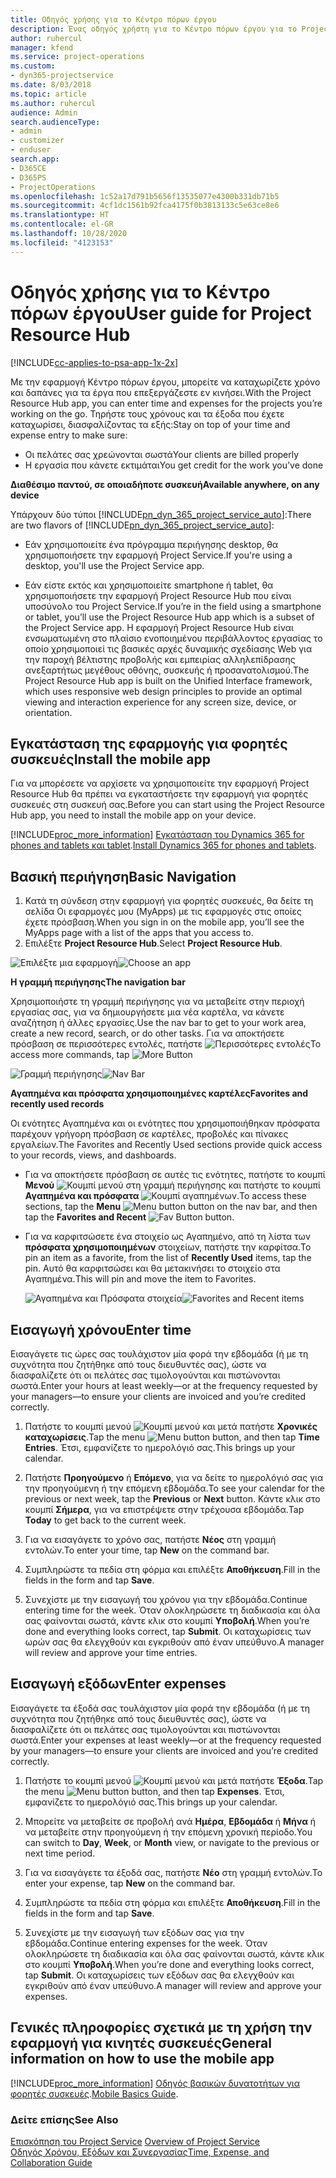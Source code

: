 ```yaml
---
title: Οδηγός χρήσης για το Κέντρο πόρων έργου
description: Ένας οδηγός χρήστη για το Κέντρο πόρων έργου για το Project Service
author: ruhercul
manager: kfend
ms.service: project-operations
ms.custom:
- dyn365-projectservice
ms.date: 8/03/2018
ms.topic: article
ms.author: ruhercul
audience: Admin
search.audienceType:
- admin
- customizer
- enduser
search.app:
- D365CE
- D365PS
- ProjectOperations
ms.openlocfilehash: 1c52a17d791b5656f13535077e4300b331db71b5
ms.sourcegitcommit: 4cf1dc1561b92fca4175f0b3813133c5e63ce8e6
ms.translationtype: HT
ms.contentlocale: el-GR
ms.lasthandoff: 10/28/2020
ms.locfileid: "4123153"
---
```

# <a name="user-guide-for-project-resource-hub"></a><span data-ttu-id="602d9-103">Οδηγός χρήσης για το Κέντρο πόρων έργου</span><span class="sxs-lookup"><span data-stu-id="602d9-103">User guide for Project Resource Hub</span></span>

[!INCLUDE[cc-applies-to-psa-app-1x-2x](../includes/cc-applies-to-psa-app-1x-2x.md)]

<span data-ttu-id="602d9-104">Με την εφαρμογή Κέντρο πόρων έργου, μπορείτε να καταχωρίζετε χρόνο και δαπάνες για τα έργα που επεξεργάζεστε εν κινήσει.</span><span class="sxs-lookup"><span data-stu-id="602d9-104">With the Project Resource Hub app, you can enter time and expenses for the projects you’re working on the go.</span></span> <span data-ttu-id="602d9-105">Τηρήστε τους χρόνους και τα έξοδα που έχετε καταχωρίσει, διασφαλίζοντας τα εξής:</span><span class="sxs-lookup"><span data-stu-id="602d9-105">Stay on top of your time and expense entry to make sure:</span></span>

- <span data-ttu-id="602d9-106">Οι πελάτες σας χρεώνονται σωστά</span><span class="sxs-lookup"><span data-stu-id="602d9-106">Your clients are billed properly</span></span>
- <span data-ttu-id="602d9-107">Η εργασία που κάνετε εκτιμάται</span><span class="sxs-lookup"><span data-stu-id="602d9-107">You get credit for the work you’ve done</span></span>

<span data-ttu-id="602d9-108">**Διαθέσιμο παντού, σε οποιαδήποτε συσκευή**</span><span class="sxs-lookup"><span data-stu-id="602d9-108">**Available anywhere, on any device**</span></span>

<span data-ttu-id="602d9-109">Υπάρχουν δύο τύποι [!INCLUDE[pn_dyn_365_project_service_auto](../includes/pn-dyn-365-project-service-auto.md)]:</span><span class="sxs-lookup"><span data-stu-id="602d9-109">There are two flavors of [!INCLUDE[pn_dyn_365_project_service_auto](../includes/pn-dyn-365-project-service-auto.md)]:</span></span> 

- <span data-ttu-id="602d9-110">Εάν χρησιμοποιείτε ένα πρόγραμμα περιήγησης desktop, θα χρησιμοποιήσετε την εφαρμογή Project Service.</span><span class="sxs-lookup"><span data-stu-id="602d9-110">If you're using a desktop, you'll use the Project Service app.</span></span> 

- <span data-ttu-id="602d9-111">Εάν είστε εκτός και χρησιμοποιείτε smartphone ή tablet, θα χρησιμοποιήσετε την εφαρμογή Project Resource Hub που είναι υποσύνολο του Project Service.</span><span class="sxs-lookup"><span data-stu-id="602d9-111">If you’re in the field using a smartphone or tablet, you’ll use the Project Resource Hub app which is a subset of the Project Service  app.</span></span> <span data-ttu-id="602d9-112">Η εφαρμογή Project Resource Hub είναι ενσωματωμένη στο πλαίσιο ενοποιημένου περιβάλλοντος εργασίας το οποίο χρησιμοποιεί τις βασικές αρχές δυναμικής σχεδίασης Web για την παροχή βέλτιστης προβολής και εμπειρίας αλληλεπίδρασης ανεξαρτήτως μεγέθους οθόνης, συσκευής ή προσανατολισμού.</span><span class="sxs-lookup"><span data-stu-id="602d9-112">The Project Resource Hub app is built on the Unified Interface framework, which uses responsive web design principles to provide an optimal viewing and interaction experience for any screen size, device, or orientation.</span></span> 


## <a name="install-the-mobile-app"></a><span data-ttu-id="602d9-113">Εγκατάσταση της εφαρμογής για φορητές συσκευές</span><span class="sxs-lookup"><span data-stu-id="602d9-113">Install the mobile app</span></span>
<span data-ttu-id="602d9-114">Για να μπορέσετε να αρχίσετε να χρησιμοποιείτε την εφαρμογή Project Resource Hub θα πρέπει να εγκαταστήσετε την εφαρμογή για φορητές συσκευές στη συσκευή σας.</span><span class="sxs-lookup"><span data-stu-id="602d9-114">Before you can start using the Project Resource Hub app, you need to install the mobile app on your device.</span></span> 

[!INCLUDE[proc_more_information](../includes/proc-more-information.md)] <span data-ttu-id="602d9-115">[Εγκατάσταση του Dynamics 365 for phones and tablets και tablet](https://docs.microsoft.com/dynamics365/mobile-app/install-dynamics-365-for-phones-and-tablets).</span><span class="sxs-lookup"><span data-stu-id="602d9-115">[Install Dynamics 365 for phones and tablets](https://docs.microsoft.com/dynamics365/mobile-app/install-dynamics-365-for-phones-and-tablets).</span></span>

## <a name="basic-navigation"></a><span data-ttu-id="602d9-116">Βασική περιήγηση</span><span class="sxs-lookup"><span data-stu-id="602d9-116">Basic Navigation</span></span>
1.  <span data-ttu-id="602d9-117">Κατά τη σύνδεση στην εφαρμογή για φορητές συσκευές, θα δείτε τη σελίδα Οι εφαρμογές μου (MyApps) με τις εφαρμογές στις οποίες έχετε πρόσβαση.</span><span class="sxs-lookup"><span data-stu-id="602d9-117">When you sign in on the mobile app, you’ll see the MyApps page with a list of the apps that you access to.</span></span> 
2.  <span data-ttu-id="602d9-118">Επιλέξτε **Project Resource Hub**.</span><span class="sxs-lookup"><span data-stu-id="602d9-118">Select **Project Resource Hub**.</span></span>

<span data-ttu-id="602d9-119">![Επιλέξτε μια εφαρμογή](media/chooseApp_1.png "Επιλέξτε μια εφαρμογή")</span><span class="sxs-lookup"><span data-stu-id="602d9-119">![Choose an app](media/chooseApp_1.png "Choose an app")</span></span>

<span data-ttu-id="602d9-120">**Η γραμμή περιήγησης**</span><span class="sxs-lookup"><span data-stu-id="602d9-120">**The navigation bar**</span></span>

<span data-ttu-id="602d9-121">Χρησιμοποιήστε τη γραμμή περιήγησης για να μεταβείτε στην περιοχή εργασίας σας, για να δημιουργήσετε μια νέα καρτέλα, να κάνετε αναζήτηση ή άλλες εργασίες.</span><span class="sxs-lookup"><span data-stu-id="602d9-121">Use the nav bar to get to your work area, create a new record, search, or do other tasks.</span></span> <span data-ttu-id="602d9-122">Για να αποκτήσετε πρόσβαση σε περισσότερες εντολές, πατήστε ![Περισσότερες εντολές](media/MoreButton.png "Κουμπί Περισσότερα")</span><span class="sxs-lookup"><span data-stu-id="602d9-122">To access more commands, tap ![More Button](media/MoreButton.png "More Button")</span></span>

<span data-ttu-id="602d9-123">![Γραμμή περιήγησης](media/NavBar_2.png "Γραμμή περιήγησης")</span><span class="sxs-lookup"><span data-stu-id="602d9-123">![Nav Bar](media/NavBar_2.png "Nav Bar")</span></span>

<span data-ttu-id="602d9-124">**Αγαπημένα και πρόσφατα χρησιμοποιημένες καρτέλες**</span><span class="sxs-lookup"><span data-stu-id="602d9-124">**Favorites and recently used records**</span></span>

<span data-ttu-id="602d9-125">Οι ενότητες Αγαπημένα και οι ενότητες που χρησιμοποιήθηκαν πρόσφατα παρέχουν γρήγορη πρόσβαση σε καρτέλες, προβολές και πίνακες εργαλείων.</span><span class="sxs-lookup"><span data-stu-id="602d9-125">The Favorites and Recently Used sections provide quick access to your records, views, and dashboards.</span></span> 

- <span data-ttu-id="602d9-126">Για να αποκτήσετε πρόσβαση σε αυτές τις ενότητες, πατήστε το κουμπί **Μενού** ![Κουμπί μενού](media/MenuButton.png "Κουμπί μενού") στη γραμμή περιήγησης και πατήστε το κουμπί **Αγαπημένα και πρόσφατα** ![Κουμπί αγαπημένων](media/FavButton.png "Κουμπί Αγαπημένα").</span><span class="sxs-lookup"><span data-stu-id="602d9-126">To access these sections, tap the **Menu** ![Menu button](media/MenuButton.png "Menu button") button on the nav bar, and then tap the **Favorites and Recent** ![Fav Button](media/FavButton.png "Fav Button") button.</span></span>

- <span data-ttu-id="602d9-127">Για να καρφιτσώσετε ένα στοιχείο ως Αγαπημένο, από τη λίστα των **πρόσφατα χρησιμοποιημένων** στοιχείων, πατήστε την καρφίτσα.</span><span class="sxs-lookup"><span data-stu-id="602d9-127">To pin an item as a favorite, from the list of **Recently Used** items, tap the pin.</span></span> <span data-ttu-id="602d9-128">Αυτό θα καρφιτσώσει και θα μετακινήσει το στοιχείο στα Αγαπημένα.</span><span class="sxs-lookup"><span data-stu-id="602d9-128">This will pin and move the item to Favorites.</span></span>

  <span data-ttu-id="602d9-129">![Αγαπημένα και Πρόσφατα στοιχεία](media/Favs_3.png "Αγαπημένα και Πρόσφατα στοιχεία")</span><span class="sxs-lookup"><span data-stu-id="602d9-129">![Favorites and Recent items](media/Favs_3.png "Favorites and Recent items")</span></span>
 
## <a name="enter-time"></a><span data-ttu-id="602d9-130">Εισαγωγή χρόνου</span><span class="sxs-lookup"><span data-stu-id="602d9-130">Enter time</span></span>
<span data-ttu-id="602d9-131">Εισαγάγετε τις ώρες σας τουλάχιστον μία φορά την εβδομάδα (ή με τη συχνότητα που ζητήθηκε από τους διευθυντές σας), ώστε να διασφαλίζετε ότι οι πελάτες σας τιμολογούνται και πιστώνονται σωστά.</span><span class="sxs-lookup"><span data-stu-id="602d9-131">Enter your hours at least weekly—or at the frequency requested by your managers—to ensure your clients are invoiced and you’re credited correctly.</span></span>

1. <span data-ttu-id="602d9-132">Πατήστε το κουμπί μενού ![Κουμπί μενού](media/MenuButton.png "Κουμπί μενού") και μετά πατήστε **Χρονικές καταχωρίσεις**.</span><span class="sxs-lookup"><span data-stu-id="602d9-132">Tap the menu ![Menu button](media/MenuButton.png "Menu button") button, and then tap **Time Entries**.</span></span> <span data-ttu-id="602d9-133">Έτσι, εμφανίζετε το ημερολόγιό σας.</span><span class="sxs-lookup"><span data-stu-id="602d9-133">This brings up your calendar.</span></span>

2. <span data-ttu-id="602d9-134">Πατήστε **Προηγούμενο** ή **Επόμενο**, για να δείτε το ημερολόγιό σας για την προηγούμενη ή την επόμενη εβδομάδα.</span><span class="sxs-lookup"><span data-stu-id="602d9-134">To see your calendar for the previous or next week, tap the **Previous** or **Next** button.</span></span> <span data-ttu-id="602d9-135">Κάντε κλικ στο κουμπί **Σήμερα**, για να επιστρέψετε στην τρέχουσα εβδομάδα.</span><span class="sxs-lookup"><span data-stu-id="602d9-135">Tap **Today** to get back to the current week.</span></span>

3. <span data-ttu-id="602d9-136">Για να εισαγάγετε το χρόνο σας, πατήστε **Νέος** στη γραμμή εντολών.</span><span class="sxs-lookup"><span data-stu-id="602d9-136">To enter your time, tap **New** on the command bar.</span></span> 

4. <span data-ttu-id="602d9-137">Συμπληρώστε τα πεδία στη φόρμα και επιλέξτε **Αποθήκευση**.</span><span class="sxs-lookup"><span data-stu-id="602d9-137">Fill in the fields in the form and tap **Save**.</span></span>

5. <span data-ttu-id="602d9-138">Συνεχίστε με την εισαγωγή του χρόνου για την εβδομάδα.</span><span class="sxs-lookup"><span data-stu-id="602d9-138">Continue entering time for the week.</span></span> <span data-ttu-id="602d9-139">Όταν ολοκληρώσετε τη διαδικασία και όλα σας φαίνονται σωστά, κάντε κλικ στο κουμπί **Υποβολή**.</span><span class="sxs-lookup"><span data-stu-id="602d9-139">When you’re done and everything looks correct, tap **Submit**.</span></span> <span data-ttu-id="602d9-140">Οι καταχωρίσεις των ωρών σας θα ελεγχθούν και εγκριθούν από έναν υπεύθυνο.</span><span class="sxs-lookup"><span data-stu-id="602d9-140">A manager will review and approve your time entries.</span></span>

## <a name="enter-expenses"></a><span data-ttu-id="602d9-141">Εισαγωγή εξόδων</span><span class="sxs-lookup"><span data-stu-id="602d9-141">Enter expenses</span></span> 
<span data-ttu-id="602d9-142">Εισαγάγετε τα έξοδά σας τουλάχιστον μία φορά την εβδομάδα (ή με τη συχνότητα που ζητήθηκε από τους διευθυντές σας), ώστε να διασφαλίζετε ότι οι πελάτες σας τιμολογούνται και πιστώνονται σωστά.</span><span class="sxs-lookup"><span data-stu-id="602d9-142">Enter your expenses at least weekly—or at the frequency requested by your managers—to ensure your clients are invoiced and you’re credited correctly.</span></span>

1. <span data-ttu-id="602d9-143">Πατήστε το κουμπί μενού ![Κουμπί μενού](media/MenuButton.png "Κουμπί μενού") και μετά πατήστε **Έξοδα**.</span><span class="sxs-lookup"><span data-stu-id="602d9-143">Tap the menu ![Menu button](media/MenuButton.png "Menu button") button, and then tap **Expenses**.</span></span> <span data-ttu-id="602d9-144">Έτσι, εμφανίζετε το ημερολόγιό σας.</span><span class="sxs-lookup"><span data-stu-id="602d9-144">This brings up your calendar.</span></span>

2. <span data-ttu-id="602d9-145">Μπορείτε να μεταβείτε σε προβολή ανά **Ημέρα**, **Εβδομάδα** ή **Μήνα** ή να μεταβείτε στην προηγούμενη ή την επόμενη χρονική περίοδο.</span><span class="sxs-lookup"><span data-stu-id="602d9-145">You can switch to **Day**, **Week**, or **Month** view, or navigate to the previous or next time period.</span></span> 

3. <span data-ttu-id="602d9-146">Για να εισαγάγετε τα έξοδά σας, πατήστε **Νέο** στη γραμμή εντολών.</span><span class="sxs-lookup"><span data-stu-id="602d9-146">To enter your expense, tap **New** on the command bar.</span></span> 

4. <span data-ttu-id="602d9-147">Συμπληρώστε τα πεδία στη φόρμα και επιλέξτε **Αποθήκευση**.</span><span class="sxs-lookup"><span data-stu-id="602d9-147">Fill in the fields in the form and tap **Save**.</span></span>

5. <span data-ttu-id="602d9-148">Συνεχίστε με την εισαγωγή των εξόδων σας για την εβδομάδα.</span><span class="sxs-lookup"><span data-stu-id="602d9-148">Continue entering expenses for the week.</span></span> <span data-ttu-id="602d9-149">Όταν ολοκληρώσετε τη διαδικασία και όλα σας φαίνονται σωστά, κάντε κλικ στο κουμπί **Υποβολή**.</span><span class="sxs-lookup"><span data-stu-id="602d9-149">When you’re done and everything looks correct, tap **Submit**.</span></span> <span data-ttu-id="602d9-150">Οι καταχωρίσεις των εξόδων σας θα ελεγχθούν και εγκριθούν από έναν υπεύθυνο.</span><span class="sxs-lookup"><span data-stu-id="602d9-150">A manager will review and approve your expenses.</span></span>

## <a name="general-information-on-how-to-use-the-mobile-app"></a><span data-ttu-id="602d9-151">Γενικές πληροφορίες σχετικά με τη χρήση την εφαρμογή για κινητές συσκευές</span><span class="sxs-lookup"><span data-stu-id="602d9-151">General information on how to use the mobile app</span></span> 
[!INCLUDE[proc_more_information](../includes/proc-more-information.md)] <span data-ttu-id="602d9-152">[Οδηγός βασικών δυνατοτήτων για φορητές συσκευές](https://docs.microsoft.com/dynamics365/mobile-app/dynamics-365-phones-tablets-users-guide).</span><span class="sxs-lookup"><span data-stu-id="602d9-152">[Mobile Basics Guide](https://docs.microsoft.com/dynamics365/mobile-app/dynamics-365-phones-tablets-users-guide).</span></span>

### <a name="see-also"></a><span data-ttu-id="602d9-153">Δείτε επίσης</span><span class="sxs-lookup"><span data-stu-id="602d9-153">See Also</span></span>  
 <span data-ttu-id="602d9-154">[Επισκόπηση του Project Service](../psa/overview.md) </span><span class="sxs-lookup"><span data-stu-id="602d9-154">[Overview of Project Service](../psa/overview.md) </span></span>  
 [<span data-ttu-id="602d9-155">Οδηγός Χρόνου, Εξόδων και Συνεργασίας</span><span class="sxs-lookup"><span data-stu-id="602d9-155">Time, Expense, and Collaboration Guide</span></span>](../psa/time-expense-collaboration-guide.md)   
 
